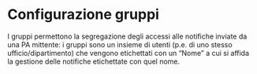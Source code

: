 # Configurazione gruppi

I gruppi permettono la segregazione degli accessi alle notifiche inviate da una PA mittente: i gruppi sono un insieme di utenti (p.e. di uno stesso ufficio/dipartimento) che vengono etichettati con un “Nome” a cui si affida la gestione delle notifiche etichettate con quel nome.
